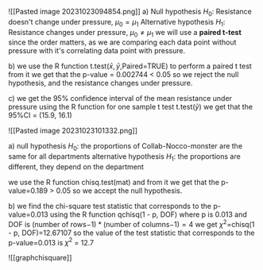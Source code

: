 ![[Pasted image 20231023094854.png]]
a)
Null hypothesis $H_0$: Resistance doesn't change under pressure, $\mu_0=\mu_1$
Alternative hypothesis $H_1$: Resistance changes under pressure,  $\mu_0 \not= \mu_1$ 
we will use a **paired t-test** since the order matters, as we are comparing each data point without pressure with it's correlating data point with pressure.

b) 
we use the R function t.test($\bar{x},\bar{y}$,Paired=TRUE) to perform a paired t test
from it we get that the p-value = 0.002744 < 0.05 so we reject the null hypothesis, and the resistance changes under pressure.


c) 
we get the 95% confidence interval of the mean resistance under pressure using the R function for one sample t test t.test($\bar{y}$)
we get that the 95%CI = (15.9, 16.1)

![[Pasted image 20231023101332.png]]

a)
null hypothesis $H_0$: the proportions of Collab-Nocco-monster are the same for all departments
alternative hypothesis $H_1$: the proportions are different, they depend on the department

we use the R function chisq.test(mat) and from it we get that the p-value=0.189 > 0.05 so we accept the null hypothesis.

b)
we find the chi-square test statistic that corresponds to the p-value=0.013 
using the R function qchisq(1 - p, DOF) where p is 0.013 and DOF is $($number of rows$-1)*($number of columns$-1)=4$
we get $\chi^2$=chisq(1 - p, DOF)=12.67107
so the value of the test statistic that corresponds to the p-value=0.013 is
$\chi^2$ = 12.7

![[graphchisquare]]
